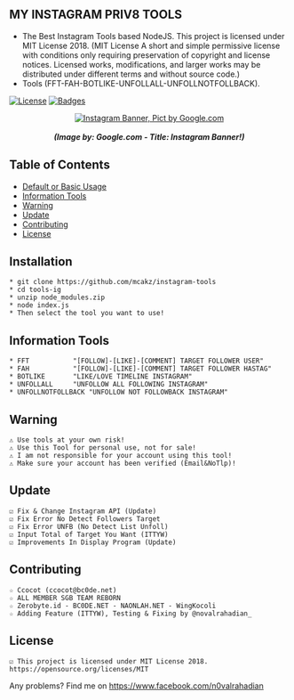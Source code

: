 ## MY INSTAGRAM PRIV8 TOOLS
* The Best Instagram Tools based NodeJS. This project is licensed under MIT License 2018. (MIT License A short and simple permissive license with conditions only requiring preservation of copyright and license notices. Licensed works, modifications, and larger works may be distributed under different terms and without source code.)
* Tools (FFT-FAH-BOTLIKE-UNFOLLALL-UNFOLLNOTFOLLBACK).

[![License](http://img.shields.io/:license-MIT-blue.svg?style=flat)](LICENSE)
[![Badges](https://img.shields.io/badge/badges-%F0%9F%91%8D-brightgreen.svg)](https://shields.io/)

<p align="center">
    <a href="https://s.id/2nFcX"><img src="https://cdn-images-1.medium.com/max/1250/1*GzKmbDXYEOHQdb6MWgs3mw.jpeg" alt="Instagram Banner, Pict by Google.com" /></a><br /><br />
	<i><b>(Image by: Google.com - Title: Instagram Banner!)</b></i>
</p>

## Table of Contents
* [Default or Basic Usage](#installation)
* [Information Tools](#information-tools)
* [Warning](#warning)
* [Update](#update)
* [Contributing](#contributing)
* [License](#license)


## Installation
	* git clone https://github.com/mcakz/instagram-tools
	* cd tools-ig
	* unzip node_modules.zip
	* node index.js
	* Then select the tool you want to use!

## Information Tools
	* FFT			"[FOLLOW]-[LIKE]-[COMMENT] TARGET FOLLOWER USER"
	* FAH			"[FOLLOW]-[LIKE]-[COMMENT] TARGET FOLLOWER HASTAG"
	* BOTLIKE		"LIKE/LOVE TIMELINE INSTAGRAM"
	* UNFOLLALL		"UNFOLLOW ALL FOLLOWING INSTAGRAM"
	* UNFOLLNOTFOLLBACK	"UNFOLLOW NOT FOLLOWBACK INSTAGRAM"

## Warning
	⚠ Use tools at your own risk!
	⚠ Use this Tool for personal use, not for sale!
	⚠ I am not responsible for your account using this tool!
	⚠ Make sure your account has been verified (Email&NoTlp)!

## Update
	☑ Fix & Change Instagram API (Update)	 
	☑ Fix Error No Detect Followers Target
	☑ Fix Error UNFB (No Detect List Unfoll)
	☑ Input Total of Target You Want (ITTYW)
	☑ Improvements In Display Program (Update)
	   
## Contributing
	☆ Ccocot (ccocot@bc0de.net)
	☆ ALL MEMBER SGB TEAM REBORN
	☆ Zerobyte.id - BC0DE.NET - NAONLAH.NET - WingKocoli
	☆ Adding Feature (ITTYW), Testing & Fixing by @novalrahadian_
	
## License
	☑ This project is licensed under MIT License 2018. https://opensource.org/licenses/MIT


Any problems? Find me on https://www.facebook.com/n0valrahadian
